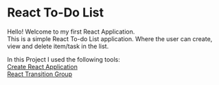 # React To-Do List

Hello! Welcome to my first React Application.\
This is a simple React To-do List application. Where the user can create, view and delete item/task in the list.

In this Project I used the following tools:\
[Create React Application](https://github.com/facebook/create-react-app)\
[React Transition Group](http://reactcommunity.org/react-transition-group/)
